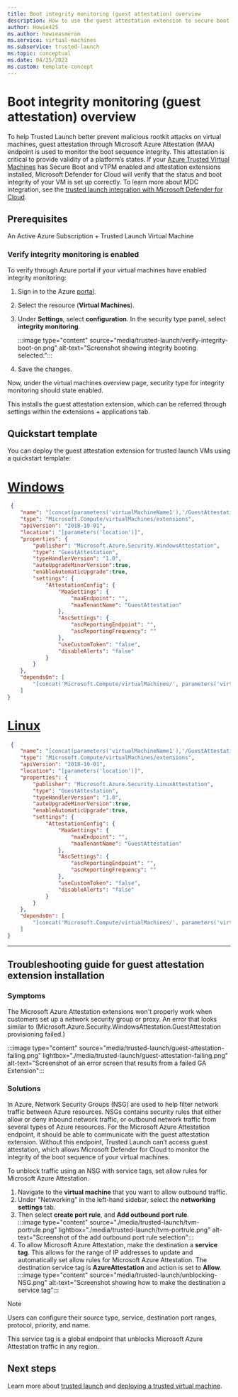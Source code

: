 ```yaml
---
title: Boot integrity monitoring (guest attestation) overview
description: How to use the guest attestation extension to secure boot your VM. How to handle traffic blocking.
author: Howie425
ms.author: howieasmerom
ms.service: virtual-machines
ms.subservice: trusted-launch
ms.topic: conceptual 
ms.date: 04/25/2023
ms.custom: template-concept 
---
```


# Boot integrity monitoring (guest attestation) overview

To help Trusted Launch better prevent malicious rootkit attacks on virtual machines, guest attestation through Microsoft Azure Attestation (MAA) endpoint is used to monitor the boot sequence integrity. This attestation is critical to provide validity of a platform’s states. If your [Azure Trusted Virtual Machines](trusted-launch.md) has Secure Boot and vTPM enabled and attestation extensions installed, Microsoft Defender for Cloud will verify that the status and boot integrity of your VM is set up correctly. To learn more about MDC integration, see the [trusted launch integration with Microsoft Defender for Cloud](trusted-launch.md#microsoft-defender-for-cloud-integration).

## Prerequisites

An Active Azure Subscription + Trusted Launch Virtual Machine

### Verify integrity monitoring is enabled

To verify through Azure portal if your virtual machines have enabled integrity monitoring:

1. Sign in to the Azure [portal](https://portal.azure.com).
1. Select the resource (**Virtual Machines**).
1. Under **Settings**, select **configuration**. In the security type panel, select **integrity monitoring**.

    :::image type="content" source="media/trusted-launch/verify-integrity-boot-on.png" alt-text="Screenshot showing integrity booting selected.":::

1. Save the changes.

Now, under the virtual machines overview page, security type for integrity monitoring should state enabled.

This installs the guest attestation extension, which can be referred through settings within the extensions + applications tab.

## Quickstart template

You can deploy the guest attestation extension for trusted launch VMs using a quickstart template:

# [Windows](#tab/windows)

```json
 {
    "name": "[concat(parameters('virtualMachineName1'),'/GuestAttestation')]",
    "type": "Microsoft.Compute/virtualMachines/extensions",
    "apiVersion": "2018-10-01",
    "location": "[parameters('location')]",
    "properties": {
        "publisher": "Microsoft.Azure.Security.WindowsAttestation",
        "type": "GuestAttestation",
        "typeHandlerVersion": "1.0",
        "autoUpgradeMinorVersion":true, 
        "enableAutomaticUpgrade":true,
        "settings": {
            "AttestationConfig": {
                "MaaSettings": {
                    "maaEndpoint": "",
                    "maaTenantName": "GuestAttestation"
                },
                "AscSettings": {
                    "ascReportingEndpoint": "",
                    "ascReportingFrequency": ""
                },
                "useCustomToken": "false",
                "disableAlerts": "false"
            }
        }
    },
    "dependsOn": [
        "[concat('Microsoft.Compute/virtualMachines/', parameters('virtualMachineName1'))]"
    ]
}       
```

# [Linux](#tab/linux)

```json
 {
    "name": "[concat(parameters('virtualMachineName1'),'/GuestAttestation')]",
    "type": "Microsoft.Compute/virtualMachines/extensions",
    "apiVersion": "2018-10-01",
    "location": "[parameters('location')]",
    "properties": {
        "publisher": "Microsoft.Azure.Security.LinuxAttestation",
        "type": "GuestAttestation",
        "typeHandlerVersion": "1.0",
        "autoUpgradeMinorVersion":true, 
        "enableAutomaticUpgrade":true,
        "settings": {
            "AttestationConfig": {
                "MaaSettings": {
                    "maaEndpoint": "",
                    "maaTenantName": "GuestAttestation"
                },
                "AscSettings": {
                    "ascReportingEndpoint": "",
                    "ascReportingFrequency": ""
                },
                "useCustomToken": "false",
                "disableAlerts": "false"
            }
        }
    },
    "dependsOn": [
        "[concat('Microsoft.Compute/virtualMachines/', parameters('virtualMachineName1'))]"
    ]
}       

```

---

## Troubleshooting guide for guest attestation extension installation

### Symptoms

The Microsoft Azure Attestation extensions won't properly work when customers set up a network security group or proxy. An error that looks similar to (Microsoft.Azure.Security.WindowsAttestation.GuestAttestation provisioning failed.)

:::image type="content" source="media/trusted-launch/guest-attestation-failing.png" lightbox="./media/trusted-launch/guest-attestation-failing.png" alt-text="Screenshot of an error screen that results from a failed GA Extension":::

### Solutions

In Azure, Network Security Groups (NSG) are used to help filter network traffic between Azure resources. NSGs contains security rules that either allow or deny inbound network traffic, or outbound network traffic from several types of Azure resources. For the Microsoft Azure Attestation endpoint, it should be able to communicate with the guest attestation extension. Without this endpoint, Trusted Launch can’t access guest attestation, which allows Microsoft Defender for Cloud to monitor the integrity of the boot sequence of your virtual machines.

To unblock traffic using an NSG with service tags, set allow rules for Microsoft Azure Attestation.

1. Navigate to the **virtual machine** that you want to allow outbound traffic.
1. Under "Networking" in the left-hand sidebar, select the **networking settings** tab.
1. Then select **create port rule**, and **Add outbound port rule**.  
    :::image type="content" source="./media/trusted-launch/tvm-portrule.png" lightbox="./media/trusted-launch/tvm-portrule.png" alt-text="Screenshot of the add outbound port rule selection":::
1. To allow Microsoft Azure Attestation, make the destination a **service tag**. This allows for the range of IP addresses to update and automatically set allow rules for Microsoft Azure Attestation. The destination service tag is **AzureAttestation** and action is set to **Allow**.
    :::image type="content" source="media/trusted-launch/unblocking-NSG.png" alt-text="Screenshot showing how to make the destination a service tag":::

> [!NOTE]
> Users can configure their source type, service, destination port ranges, protocol, priority, and name.

This service tag is a global endpoint that unblocks Microsoft Azure Attestation traffic in any region.  

## Next steps

Learn more about [trusted launch](trusted-launch.md) and [deploying a trusted virtual machine](trusted-launch-portal.md).